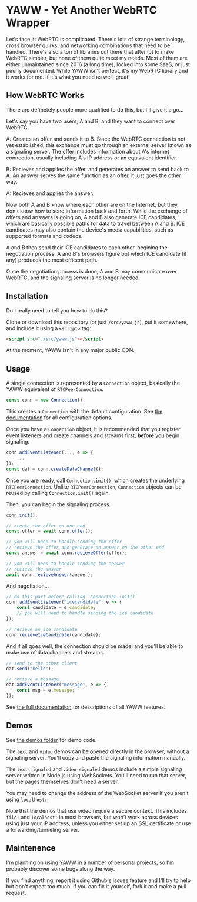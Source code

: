 # YAWW - Yet Another WebRTC Wrapper
Let's face it: WebRTC is complicated. There's lots of strange terminology, cross browser quirks, and networking combinations that need to be handled. There's also a ton of libraries out there that attempt to make WebRTC simpler, but none of them quite meet my needs. Most of them are either unmaintained since 2016 (a long time), locked into some SaaS, or just poorly documented. While YAWW isn't perfect, it's my WebRTC library and it works for me. If it's what you need as well, great!

## How WebRTC Works
There are definetely people more qualified to do this, but I'll give it a go...

Let's say you have two users, A and B, and they want to connect over WebRTC.

A: Creates an offer and sends it to B. Since the WebRTC connection is not yet established, this exchange must go through an external server known as a signaling server. The offer includes information about A's internet connection, usually including A's IP address or an equivalent identifier.

B: Recieves and applies the offer, and generates an answer to send back to A. An answer serves the same function as an offer, it just goes the other way.

A: Recieves and applies the answer.

Now both A and B know where each other are on the Internet, but they don't know how to send information back and forth. While the exchange of offers and answers is going on, A and B also generate ICE candidates, which are basically possible paths for data to travel between A and B. ICE candidates may also contain the device's media capabilities, such as supported formats and codecs.

A and B then send their ICE candidates to each other, begining the negotiation process. A and B's browsers figure out which ICE candidate (if any) produces the most efficent path.

Once the negotiation process is done, A and B may communicate over WebRTC, and the signaling server is no longer needed.

## Installation
Do I really need to tell you how to do this?

Clone or download this repository (or just `/src/yaww.js`), put it somewhere, and include it using a `<script>` tag:
```html
<script src="./src/yaww.js"></script>
```

At the moment, YAWW isn't in any major public CDN.

## Usage
A single connection is represented by a `Connection` object, basically the YAWW equivalent of `RTCPeerConnection`.
```js
const conn = new Connection();
```
This creates a `Connection` with the default configuration. See [the documentation](https://github.com/kyleplo/yaww/wiki/Connection) for all configuration options.

Once you have a `Connection` object, it is recommended that you register event listeners and create channels and streams first, **before** you begin signaling.
```js
conn.addEventListener(..., e => {
    ...
});
const dat = conn.createDataChannel();
```

Once you are ready, call `Connection.init()`, which creates the underlying `RTCPeerConnection`. Unlike `RTCPeerConnection`, `Connection` objects can be reused by calling `Connection.init()` again.

Then, you can begin the signaling process.
```js
conn.init();

// create the offer on one end
const offer = await conn.offer();

// you will need to handle sending the offer
// recieve the offer and generate an answer on the other end
const answer = await conn.recieveOffer(offer);

// you will need to handle sending the answer
// recieve the answer
await conn.recieveAnswer(answer);
```
And negotiation...
```js
// do this part before calling `Connection.init()`
conn.addEventListener("icecandidate", e => {
    const candidate = e.candidate;
    // you will need to handle sending the ice candidate
});

// recieve an ice candidate
conn.recieveIceCandidate(candidate);
```
And if all goes well, the connection should be made, and you'll be able to make use of data channels and streams.
```js
// send to the other client
dat.send("hello");

// recieve a message
dat.addEventListener("message", e => {
    const msg = e.message;
});
```
See [the full documentation](https://github.com/kyleplo/yaww/wiki/Connection) for descriptions of all YAWW features.

## Demos
See [the demos folder](https://github.com/kyleplo/yaww/tree/main/demos) for demo code.

The `text` and `video` demos can be opened directly in the browser, without a signaling server. You'll copy and paste the signaling information manually.

The `text-signaled` and `video-signaled` demos include a simple signaling server written in Node.js using WebSockets. You'll need to run that server, but the pages themselves don't need a server.

You may need to change the address of the WebSocket server if you aren't using `localhost:`.

Note that the demos that use video require a secure context. This includes `file:` and `localhost:` in most browsers, but won't work across devices using just your IP address, unless you either set up an SSL certificate or use a forwarding/tunneling server.

## Maintenence
I'm planning on using YAWW in a number of personal projects, so I'm probably discover some bugs along the way.

If you find anything, report it using Github's issues feature and I'll try to help but don't expect too much. If you can fix it yourself, fork it and make a pull request.